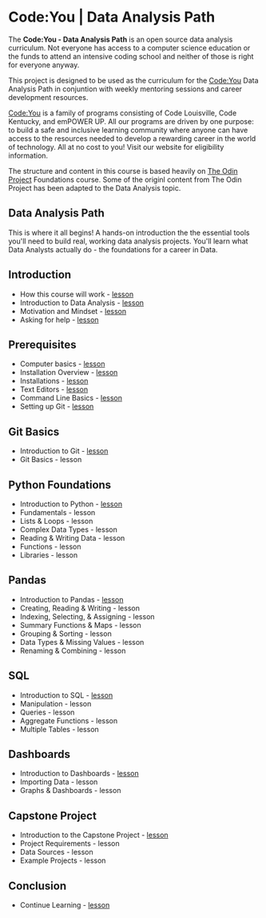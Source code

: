 # Code:You | Data Analysis Path

The **Code:You - Data Analysis Path** is an open source data analysis curriculum. 
Not everyone has access to a computer science education or the funds to attend 
an intensive coding school and neither of those is right for everyone anyway. 

This project is designed to be used as the curriculum for the 
[Code:You](https://code-you.org/) Data Analysis Path in conjuntion with weekly 
mentoring sessions and career development resources. 

[Code:You](https://code-you.org/) is a family of programs consisting of Code 
Louisville, Code Kentucky, and emPOWER UP. All our programs are driven by one 
purpose: to build a safe and inclusive learning community where anyone can have 
access to the resources needed to develop a rewarding career in the world of 
technology. All at no cost to you! Visit our website for eligibility information.

The structure and content in this course is based heavily on 
[The Odin Project](https://www.theodinproject.com/) Foundations course. Some of
the originl content from The Odin Project has been adapted to the Data Analysis 
topic.

## Data Analysis Path

This is where it all begins! A hands-on introduction the the essential tools
you'll need to build real, working data analysis projects. You'll learn what
Data Analysts actually do - the foundations for a career in Data.

## Introduction

- How this course will work - [lesson](introduction/how_this_course_will_work.md)
- Introduction to Data Analysis - [lesson](introduction/introduction_to_data_analysis.md)
- Motivation and Mindset - [lesson](introduction/motivation_and_mindset.md)
- Asking for help - [lesson](introduction/asking_for_help.md)

## Prerequisites

- Computer basics - [lesson](installations/computer_basics.md)
- Installation Overview - [lesson](installations/computer_basics.md)
- Installations - [lesson](installations/installations.md)
- Text Editors - [lesson](installations/text_editors.md)
- Command Line Basics - [lesson](installations/command_line_basics.md)
- Setting up Git - [lesson](installations/setting_up_git.md)

## Git Basics
- Introduction to Git - [lesson](git/intro_to_git.md)
- Git Basics - lesson

## Python Foundations
- Introduction to Python - [lesson](python/intro_to_python.md)
- Fundamentals - lesson
- Lists & Loops - lesson
- Complex Data Types - lesson
- Reading & Writing Data - lesson
- Functions - lesson
- Libraries - lesson


## Pandas
- Introduction to Pandas - [lesson](pandas/intro_to_pandas.md)
- Creating, Reading & Writing - lesson
- Indexing, Selecting, & Assigning - lesson
- Summary Functions & Maps - lesson
- Grouping & Sorting - lesson
- Data Types & Missing Values - lesson
- Renaming & Combining - lesson


## SQL
- Introduction to SQL - [lesson](sql/intro_to_sql.md)
- Manipulation - lesson
- Queries - lesson
- Aggregate Functions - lesson
- Multiple Tables - lesson


## Dashboards
- Introduction to Dashboards - [lesson](dashboards/intro_to_dashboards.md)
- Importing Data - lesson
- Graphs & Dashboards - lesson

## Capstone Project
- Introduction to the Capstone Project - [lesson](capstone/intro_to_capstone.md)
- Project Requirements - lesson
- Data Sources - lesson
- Example Projects - lesson

## Conclusion
- Continue Learning - [lesson](conclusion/continue_learning.md)

